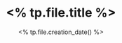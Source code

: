 ---
title: <% tp.file.title %>
date: <% tp.file.creation_date() %>
updated: <% tp.file.last_modified_date() %>
tags: 
---